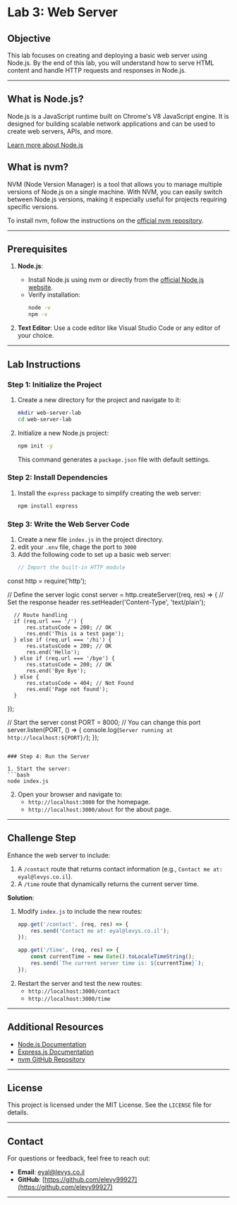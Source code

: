 # Lab 3: Web Server

## Objective
This lab focuses on creating and deploying a basic web server using Node.js. 
By the end of this lab, you will understand how to serve HTML content and handle HTTP requests and responses in Node.js.

---

## What is Node.js?
Node.js is a JavaScript runtime built on Chrome's V8 JavaScript engine. 
It is designed for building scalable network applications and can be used to create web servers, APIs, and more.

[Learn more about Node.js](https://nodejs.org/)

## What is nvm?
NVM (Node Version Manager) is a tool that allows you to manage multiple versions of Node.js on a single machine. With NVM, you can easily switch between Node.js versions, making it especially useful for projects requiring specific versions.

To install nvm, follow the instructions on the [official nvm repository](https://github.com/nvm-sh/nvm).

---

## Prerequisites

1. **Node.js**:
   - Install Node.js using nvm or directly from the [official Node.js website](https://nodejs.org/).
   - Verify installation:
     ```bash
     node -v
     npm -v
     ```

2. **Text Editor**: Use a code editor like Visual Studio Code or any editor of your choice.

---

## Lab Instructions

### Step 1: Initialize the Project

1. Create a new directory for the project and navigate to it:
   ```bash
   mkdir web-server-lab
   cd web-server-lab
   ```

2. Initialize a new Node.js project:
   ```bash
   npm init -y
   ```
   This command generates a `package.json` file with default settings.

### Step 2: Install Dependencies

1. Install the `express` package to simplify creating the web server:
   ```bash
   npm install express
   ```

### Step 3: Write the Web Server Code

1. Create a new file `index.js` in the project directory.
2. edit your `.env` file, chage the port to `3000`
3. Add the following code to set up a basic web server:
   ```javascript
   // Import the built-in HTTP module
  const http = require('http');

  // Define the server logic
  const server = http.createServer((req, res) => {
      // Set the response header
      res.setHeader('Content-Type', 'text/plain');

      // Route handling
      if (req.url === '/') {
          res.statusCode = 200; // OK
          res.end('This is a test page');
      } else if (req.url === '/hi') {
          res.statusCode = 200; // OK
          res.end('Hello');
      } else if (req.url === '/bye') {
          res.statusCode = 200; // OK
          res.end('Bye Bye');
      } else {
          res.statusCode = 404; // Not Found
          res.end('Page not found');
      }
  });

  // Start the server
  const PORT = 8000; // You can change this port
  server.listen(PORT, () => {
      console.log(`Server running at http://localhost:${PORT}/`);
  }); 
   ```

### Step 4: Run the Server

1. Start the server:
   ```bash
   node index.js
   ```

2. Open your browser and navigate to:
   - `http://localhost:3000` for the homepage.
   - `http://localhost:3000/about` for the about page.

---

## Challenge Step

Enhance the web server to include:

1. A `/contact` route that returns contact information (e.g., `Contact me at: eyal@levys.co.il`).
2. A `/time` route that dynamically returns the current server time.

**Solution**:
1. Modify `index.js` to include the new routes:
   ```javascript
   app.get('/contact', (req, res) => {
       res.send('Contact me at: eyal@levys.co.il');
   });

   app.get('/time', (req, res) => {
       const currentTime = new Date().toLocaleTimeString();
       res.send(`The current server time is: ${currentTime}`);
   });
   ```
2. Restart the server and test the new routes:
   - `http://localhost:3000/contact`
   - `http://localhost:3000/time`

---

## Additional Resources

- [Node.js Documentation](https://nodejs.org/en/docs/)
- [Express.js Documentation](https://expressjs.com/)
- [nvm GitHub Repository](https://github.com/nvm-sh/nvm)

---

## License

This project is licensed under the MIT License. See the `LICENSE` file for details.

---
## **Contact**
For questions or feedback, feel free to reach out:
- **Email**: eyal@levys.co.il
- **GitHub**: [https://github.com/elevy99927](https://github.com/elevy99927)

---